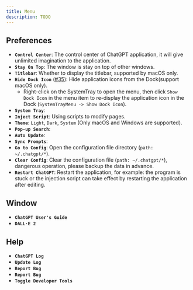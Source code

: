 ```yaml
---
title: Menu
description: TODO
---
```


## Preferences

- **`Control Center`**: The control center of ChatGPT application, it will give unlimited imagination to the application.
- **`Stay On Top`**: The window is stay on top of other windows.
- **`Titlebar`**: Whether to display the titlebar, supported by macOS only.
- **`Hide Dock Icon`** ([#35](https://github.com/lencx/ChatGPT/issues/35)): Hide application icons from the Dock(support macOS only).
  - Right-click on the SystemTray to open the menu, then click `Show Dock Icon` in the menu item to re-display the application icon in the Dock (`SystemTrayMenu -> Show Dock Icon`).
- **`System Tray`**:
- **`Inject Script`**: Using scripts to modify pages.
- **`Theme`**: `Light`, `Dark`, `System` (Only macOS and Windows are supported).
- **`Pop-up Search`**:
- **`Auto Update`**:
- **`Sync Prompts`**:
- **`Go to Config`**: Open the configuration file directory (`path: ~/.chatgpt/*`).
- **`Clear Config`**: Clear the configuration file (`path: ~/.chatgpt/*`), dangerous operation, please backup the data in advance.
- **`Restart ChatGPT`**: Restart the application, for example: the program is stuck or the injection script can take effect by restarting the application after editing.

## Window

- **`ChatGPT User's Guide`**
- **`DALL·E 2`**

## Help

- **`ChatGPT Log`**
- **`Update Log`**
- **`Report Bug`**
- **`Report Bug`**
- **`Toggle Developer Tools`**
